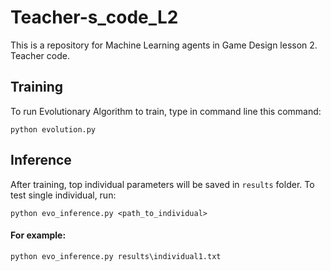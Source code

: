 # Teacher-s_code_L2

This is a repository for Machine Learning agents in Game Design lesson 2. Teacher code.

## Training

To run Evolutionary Algorithm to train, type in command line this command:

```
python evolution.py
```

## Inference

After training, top individual parameters will be saved in `results` folder. To test single individual, run:

```
python evo_inference.py <path_to_individual>
```

#### For example:
`python evo_inference.py results\individual1.txt`
